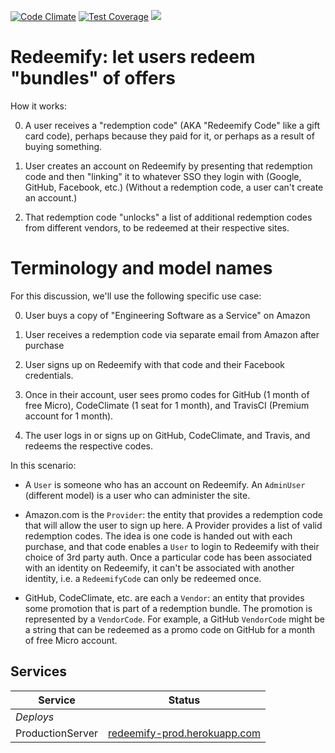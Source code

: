 [![Code Climate](https://codeclimate.com/github/strawberrycanyon/redeemify/badges/gpa.svg)](https://codeclimate.com/github/strawberrycanyon/redeemify)
[![Test Coverage](https://codeclimate.com/github/strawberrycanyon/redeemify/badges/coverage.svg)](https://codeclimate.com/github/strawberrycanyon/redeemify/coverage)
<a href="https://travis-ci.org/strawberrycanyon/redeemify"><img src="https://travis-ci.org/strawberrycanyon/redeemify.svg?branch=master"></a>

# Redeemify: let users redeem "bundles" of offers

How it works:

0. A user receives a "redemption code" (AKA "Redeemify Code" like a gift card code), perhaps
because they paid for it, or perhaps as a
result of buying something.  

0. User creates an account on Redeemify by presenting that redemption
code and then 
"linking" it to whatever SSO they login with (Google, GitHub, Facebook,
etc.)  (Without a redemption code, a user can't create an account.)

0. That redemption code "unlocks" a list of additional redemption codes
from different vendors, to be redeemed at their respective sites.

# Terminology and model names

For this discussion, we'll use the following specific use case:

0. User buys a copy of "Engineering Software as a
Service" on Amazon 

0. User receives a redemption code via separate email
from Amazon after purchase

0. User signs up on Redeemify with that code and their Facebook
credentials.  

0. Once in their account, user sees promo codes for 
GitHub (1 month of free Micro), CodeClimate (1 seat for 1 month), and
TravisCI (Premium account for 1 month).

0. The user logs in or signs up on GitHub, CodeClimate, and Travis, and
redeems the respective codes.

In this scenario:

* A `User` is someone who has an account on Redeemify. An `AdminUser`
(different model) is a user who can administer the site.

* Amazon.com is the `Provider`: the entity that provides a redemption
code that will allow the user to sign up here.  A Provider provides a
list of valid redemption codes.  The idea is one code is handed out with
each purchase, and that code enables a `User` to login to Redeemify with
their choice of 3rd party auth.  Once a particular code has been
associated with an identity on Redeemify, it can't be associated with
another identity, i.e. a `RedeemifyCode` can only be redeemed once.

* GitHub, CodeClimate, etc. are each a `Vendor`: an entity that provides
some promotion that is part of a redemption bundle.  The promotion is
represented by a `VendorCode`.  For example, a GitHub `VendorCode` might
be a string that can be redeemed as a promo code on GitHub for a month
of free Micro account.

## Services

 Service                 |  Status      |
|------------------------ | ----------------- |
|*Deploys*                |         |
| ProductionServer        | [redeemify-prod.herokuapp.com](http://redeemify-prod.herokuapp.com/)  |
